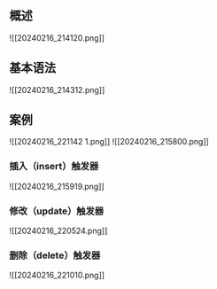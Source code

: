 ## 概述
![[20240216_214120.png]]
## 基本语法
![[20240216_214312.png]]
## 案例
![[20240216_221142 1.png]]
![[20240216_215800.png]]
### 插入（insert）触发器
![[20240216_215919.png]]
### 修改（update）触发器
![[20240216_220524.png]]
### 删除（delete）触发器
![[20240216_221010.png]]